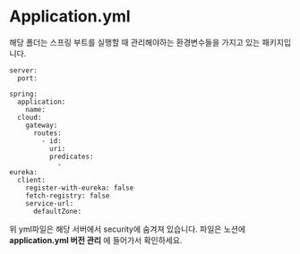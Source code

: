 # Application.yml
해당 폴더는 스프링 부트를 실행할 때 관리해야하는 환경변수들을 가지고 있는 패키지입니다.

```
server:
  port: 

spring:
  application:
    name: 
  cloud:
    gateway:
      routes:
        - id: 
          uri: 
          predicates:
            - 
eureka:
  client:
    register-with-eureka: false
    fetch-registry: false
    service-url:
      defaultZone: 
```
위 yml파일은 해당 서버에서 security에 숨겨져 있습니다. 
파일은 노션에 **application.yml 버전 관리** 에 들어가서 확인하세요.
